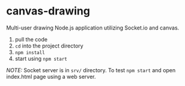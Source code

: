 # canvas-drawing

Multi-user drawing Node.js application utilizing Socket.io and canvas.

1. pull the code
2. `cd` into the project directory
3. `npm install`
4. start using `npm start`

*NOTE:*
Socket server is in `srv/` directory. To test `npm start` and open index.html page using a web server.
